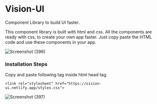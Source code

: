 # Vision-UI

Component Library to build UI faster.

This component library is built with html and css. All the components are ready with css, to create your own app faster. Just copy paste the HTML code and use these components in your app.


![Screenshot (396)](https://user-images.githubusercontent.com/88649934/154021196-fa3772b3-abd5-4346-b5d3-631c52d4506b.png)

### Installation Steps

Copy and paste following tag inside html head tag.

`<link rel="stylesheet" href="https://vision-ui.netlify.app/styles.css">`

![Screenshot (397)](https://user-images.githubusercontent.com/88649934/154021212-de4512eb-40ba-4ed3-96ee-16c37d1bb364.png)



